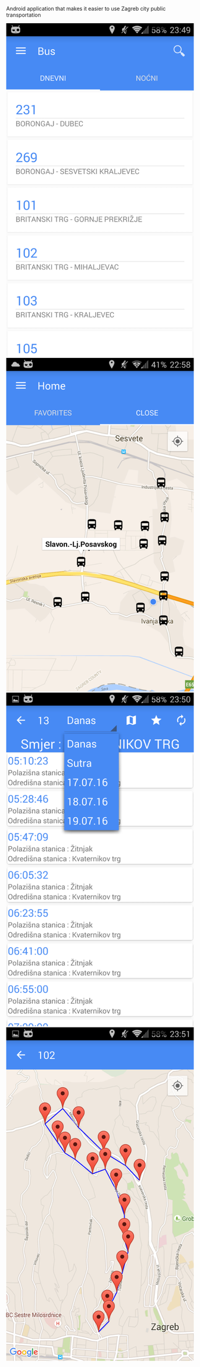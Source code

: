 Android application that makes it easier to use Zagreb city public transportation



![alt text](https://github.com/Sokre95/ZET/blob/master/bus.png)
![alt text](https://github.com/Sokre95/ZET/blob/master/close.png)
![alt text](https://github.com/Sokre95/ZET/blob/master/details.png)
![alt text](https://github.com/Sokre95/ZET/blob/master/map.png)
